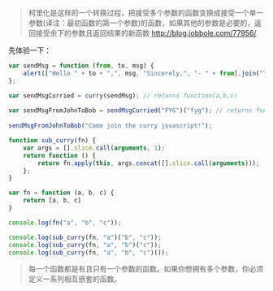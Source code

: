 
> 柯里化是这样的一个转换过程，把接受多个参数的函数变换成接受一个单一参数(译注：最初函数的第一个参数)的函数，如果其他的参数是必要的，返回接受余下的参数且返回结果的新函数
> http://blog.jobbole.com/77956/

先体验一下：

```javascript
var sendMsg = function (from, to, msg) {
    alert(["Hello " + to + ",", msg, "Sincerely,", "- " + from].join("\n"));
};

var sendMsgCurried = curry(sendMsg); // returns function(a,b,c)
 
var sendMsgFromJohnToBob = sendMsgCurried("FYG")("fyg"); // returns function(c)
 
sendMsgFromJohnToBob("Come join the curry jsvascript!"); 
```



```javascript
function sub_curry(fn) {
    var args = [].slice.call(arguments, 1);
    return function () {
        return fn.apply(this, args.concat([].slice.call(arguments)));
    };
}

var fn = function (a, b, c) {
    return [a, b, c]
}

console.log(fn("a", "b", "c"));

console.log(sub_curry(fn, "a")("b", "c"));
console.log(sub_curry(fn, "a", "b")("c"));
console.log(sub_curry(fn, "a", "b", "c")());
```


> 每一个函数都是有且只有一个参数的函数。如果你想拥有多个参数，你必须定义一系列相互嵌套的函数。

